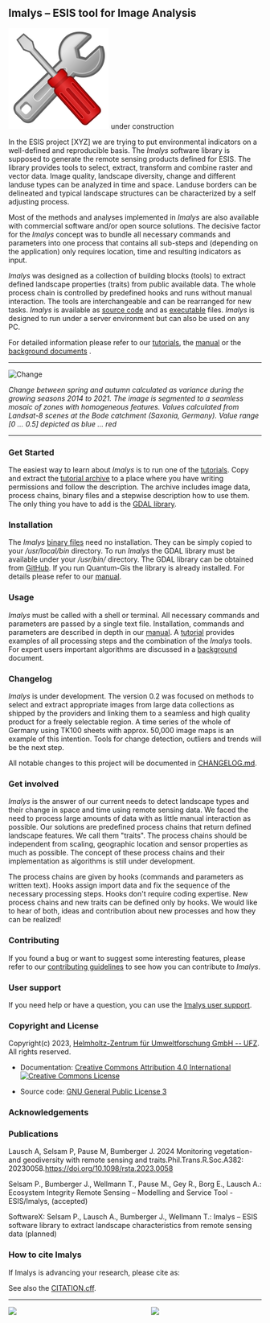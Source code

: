 ## Imalys – ESIS tool for Image Analysis

![tools](images/tools.svg) under construction

In the ESIS project [XYZ] we are trying to put environmental indicators on a well-defined and reproducible basis. The *Imalys* software library is supposed to generate the remote sensing products defined for ESIS. The library provides tools to select, extract, transform and combine raster and vector data. Image quality, landscape diversity, change and different landuse types can be analyzed in time and space. Landuse borders can be delineated and typical landscape structures can be characterized by a self adjusting process.

Most of the methods and analyses implemented in *Imalys* are also available with commercial software and/or open source solutions. The decisive factor for the *Imalys* concept was to bundle all necessary commands and parameters into one process that contains all sub-steps and (depending on the application) only requires location, time and resulting indicators as input. 

*Imalys* was designed as a collection of building blocks (tools) to extract defined landscape properties (traits) from public available data. The whole process chain is controlled by predefined hooks and runs without manual interaction. The tools are interchangeable and can be rearranged for new tasks. *Imalys* is available as [source code](source/README.md) and as [executable](binaries/README.md) files. *Imalys* is designed to run under a server environment but can also be used on any PC.

For detailed information please refer to our [tutorials](tutorial/README.md), the [manual](documents/0_Index.md) or the [background documents](documents/background/README.md) .

___


![Change](images/Hohes-Holz_Großer-Bruch.png)

*Change between spring and autumn calculated as variance during the growing seasons 2014 to 2021. The image is segmented to a seamless mosaic of zones with homogeneous features. Values calculated from Landsat-8 scenes at the Bode catchment (Saxonia, Germany). Value range [0 … 0.5] depicted as blue … red*

___


### Get Started

The easiest way to learn about *Imalys* is to run one of the [tutorials](documents/tutorial/README.md). Copy and extract the [tutorial archive](documents/tutorial/README.md) to a place where you have writing permissions and follow the description. The archive includes image data, process chains, binary files and a stepwise description how to use them. The only thing you have to add is the [GDAL library](https://github.com/OSGeo/GDAL).

### Installation

The *Imalys* [binary files](binaries/README.md) need no installation. They can be simply copied to your */usr/local/bin* directory. To run *Imalys* the GDAL library must be available under your */usr/bin/* directory. The GDAL library can be obtained from [GitHub](https://github.com/OSGeo/GDAL). If you run Quantum-Gis the library is already installed. For details please refer to our [manual](documents/README.md).

### Usage

*Imalys* must be called with a shell or terminal. All necessary commands and parameters are passed by a single text file. Installation, commands and parameters are described in depth in our [manual](documents/manual/Index.md). A [tutorial](documents/tutorial/README.md) provides examples of all processing steps and the combination of the *Imalys* tools. For expert users important algorithms are discussed in a [background](documents/background/README.md) document.

### Changelog

*Imalys* is under development. The version 0.2 was focused on methods to select and extract appropriate images from large data collections as shipped by the providers and linking them to a seamless and high quality product for a freely selectable region. A time series of the whole of Germany using TK100 sheets with approx. 50,000 image maps is an example of this intention. Tools for change detection, outliers and trends will be the next step.

All notable changes to this project will be documented in [CHANGELOG.md](CHANGELOG.md).

### Get involved

*Imalys* is the answer of our current needs to detect landscape types and their change in space and time using remote sensing data. We faced the need to process large amounts of data with as little manual interaction as possible. Our solutions are predefined process chains that return defined landscape features. We call them "traits". The process chains should be independent from scaling, geographic location and sensor properties as much as possible. The concept of these process chains and their implementation as algorithms is still under development. 

The process chains are given by hooks (commands and parameters as written text). Hooks assign import data and fix the sequence of the necessary processing steps. Hooks don't require coding expertise. New process chains and new traits can be defined only by hooks. We would like to hear of both, ideas and contribution about new processes and how they can be realized!

### Contributing

If you found a bug or want to suggest some interesting features, please refer to our [contributing guidelines](CONTRIBUTING.md) to see how you can contribute to *Imalys*.

### User support

If you need help or have a question, you can use the [Imalys user support](mailto:imalys-support@ufz.de).

### Copyright and License

Copyright(c) 2023, [Helmholtz-Zentrum für Umweltforschung GmbH -- UFZ](https://www.ufz.de). All rights reserved.

- Documentation: [Creative Commons Attribution 4.0 International](https://creativecommons.org/licenses/by/4.0/) <a rel="license" href="http://creativecommons.org/licenses/by/4.0/"><img alt="Creative Commons License" style="border-width:0" src="https://i.creativecommons.org/l/by/4.0/80x15.png" /></a>

- Source code: [GNU General Public License 3](https://www.gnu.org/licenses/gpl-3.0.html)

### Acknowledgements

### Publications

Lausch A, Selsam P, Pause M, Bumberger J. 2024 Monitoring vegetation-and geodiversity with remote sensing and traits.Phil.Trans.R.Soc.A382: 20230058.https://doi.org/10.1098/rsta.2023.0058

Selsam P., Bumberger J., Wellmann T., Pause M., Gey R., Borg E., Lausch A.: Ecosystem Integrity Remote Sensing – Modelling and Service Tool - ESIS/Imalys, (accepted)

SoftwareX: Selsam P., Lausch A., Bumberger J., Wellmann T.: Imalys – ESIS software library to extract landscape characteristics from remote sensing data (planned)

### How to cite Imalys

If Imalys is advancing your research, please cite as:

See also the [CITATION.cff](CITATION.cff).

-----------------
<a href="https://www.ufz.de/index.php?en=33573">
    <img src="https://git.ufz.de/rdm-software/saqc/raw/develop/docs/resources/images/representative/UFZLogo.png" width="400"/>
</a>

<a href="https://www.ufz.de/index.php?en=45348">
    <img src="https://git.ufz.de/rdm-software/saqc/raw/develop/docs/resources/images/representative/RDMLogo.png" align="right" width="220"/>
</a>
